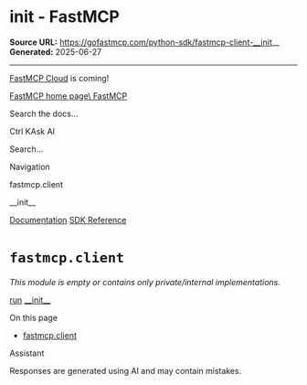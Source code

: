 # __init__ - FastMCP

**Source URL:** https://gofastmcp.com/python-sdk/fastmcp-client-__init__
**Generated:** 2025-06-27

---

[FastMCP Cloud](https://fastmcp.link/x0Kyhy2) is coming!

[FastMCP home page\\
FastMCP](https://gofastmcp.com/)

Search the docs...

Ctrl KAsk AI

Search...

Navigation

fastmcp.client

\_\_init\_\_

[Documentation](https://gofastmcp.com/getting-started/welcome) [SDK Reference](https://gofastmcp.com/python-sdk/fastmcp-exceptions)

# [​](https://gofastmcp.com/python-sdk/fastmcp-client-__init__\#fastmcp-client)  `fastmcp.client`

_This module is empty or contains only private/internal implementations._

[run](https://gofastmcp.com/python-sdk/fastmcp-cli-run) [\_\_init\_\_](https://gofastmcp.com/python-sdk/fastmcp-client-auth-__init__)

On this page

- [fastmcp.client](https://gofastmcp.com/python-sdk/fastmcp-client-__init__#fastmcp-client)

Assistant

Responses are generated using AI and may contain mistakes.